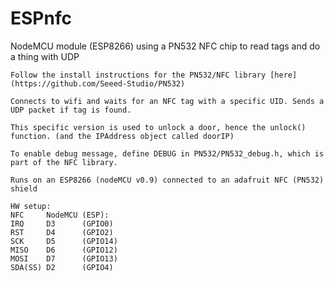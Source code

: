# ESPnfc
NodeMCU module (ESP8266) using a PN532 NFC chip to read tags and do a thing with UDP

	Follow the install instructions for the PN532/NFC library [here](https://github.com/Seeed-Studio/PN532)

    Connects to wifi and waits for an NFC tag with a specific UID. Sends a UDP packet if tag is found.

    This specific version is used to unlock a door, hence the unlock() function. (and the IPAddress object called doorIP)

    To enable debug message, define DEBUG in PN532/PN532_debug.h, which is part of the NFC library.

	Runs on an ESP8266 (nodeMCU v0.9) connected to an adafruit NFC (PN532) shield

	HW setup:
	NFC 	NodeMCU (ESP):
	IRQ 	D3 		(GPIO0)
	RST 	D4 		(GPIO2)
	SCK 	D5 		(GPIO14)
	MISO 	D6 		(GPIO12)
	MOSI 	D7 		(GPIO13)
	SDA(SS)	D2		(GPIO4)
